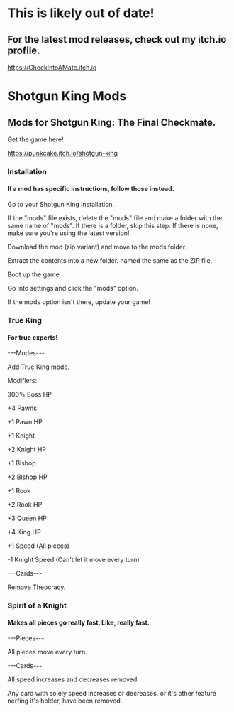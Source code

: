 # This is likely out of date!
## For the latest mod releases, check out my itch.io profile.
https://CheckIntoAMate.itch.io

# Shotgun King Mods
## Mods for Shotgun King: The Final Checkmate.

Get the game here!

https://punkcake.itch.io/shotgun-king

### Installation

#### If a mod has specific instructions, follow those instead.

Go to your Shotgun King installation.

If the "mods" file exists, delete the "mods" file and make a folder with the same name of "mods". If there is a folder, skip this step. If there is none, make sure you're using the latest version!

Download the mod (zip variant) and move to the mods folder.

Extract the contents into a new folder. named the same as the ZIP file.

Boot up the game.

Go into settings and click the "mods" option.

If the mods option isn't there, update your game!

### True King

#### For true experts!

---Modes---

Add True King mode.

Modifiers:

300% Boss HP

+4 Pawns

+1 Pawn HP

+1 Knight

+2 Knight HP

+1 Bishop

+2 Bishop HP

+1 Rook

+2 Rook HP

+3 Queen HP

+4 King HP

+1 Speed (All pieces)

-1 Knight Speed (Can't let it move every turn) 

---Cards---

Remove Theocracy.

### Spirit of a Knight

#### Makes all pieces go really fast. Like, really fast.

---Pieces---

All pieces move every turn.

---Cards---

All speed increases and decreases removed.

Any card with solely speed increases or decreases, or it's other feature nerfing it's holder, have been removed.
